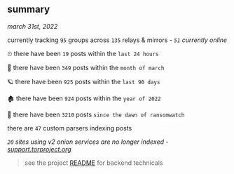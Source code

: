 
## summary
_march 31st, 2022_

currently tracking `95` groups across `135` relays & mirrors - _`51` currently online_

⏲ there have been `19` posts within the `last 24 hours`

🦈 there have been `349` posts within the `month of march`

🪐 there have been `925` posts within the `last 90 days`

🏚 there have been `924` posts within the `year of 2022`

🦕 there have been `3210` posts `since the dawn of ransomwatch`

there are `47` custom parsers indexing posts

_`20` sites using v2 onion services are no longer indexed - [support.torproject.org](https://support.torproject.org/onionservices/v2-deprecation/)_

> see the project [README](https://github.com/thetanz/ransomwatch#ransomwatch--) for backend technicals
